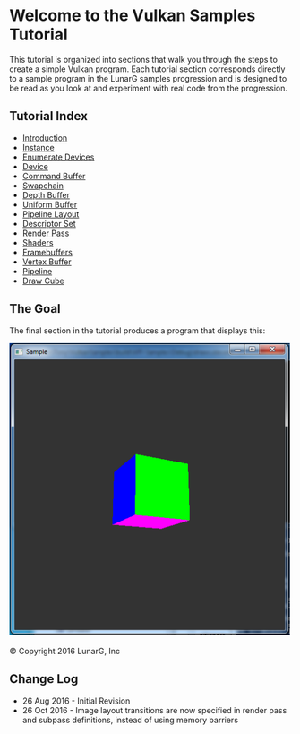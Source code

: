 # Welcome to the Vulkan Samples Tutorial

<link href="../css/lg_stylesheet.css" rel="stylesheet"></link>

This tutorial is organized into sections that walk you
through the steps to create a simple Vulkan program.
Each tutorial section corresponds directly to a sample program
in the LunarG samples progression
and is designed to be read as you look at and experiment with real
code from the progression.

## Tutorial Index

* [Introduction](00-intro.html)
* [Instance](01-init_instance.html)
* [Enumerate Devices](02-enumerate_devices.html)
* [Device](03-init_device.html)
* [Command Buffer](04-init_command_buffer.html)
* [Swapchain](05-init_swapchain.html)
* [Depth Buffer](06-init_depth_buffer.html)
* [Uniform Buffer](07-init_uniform_buffer.html)
* [Pipeline Layout](08-init_pipeline_layout.html)
* [Descriptor Set](09-init_descriptor_set.html)
* [Render Pass](10-init_render_pass.html)
* [Shaders](11-init_shaders.html)
* [Framebuffers](12-init_frame_buffers.html)
* [Vertex Buffer](13-init_vertex_buffer.html)
* [Pipeline](14-init_pipeline.html)
* [Draw Cube](15-draw_cube.html)

## The Goal

The final section in the tutorial produces a program that displays this:

![Draw Cube](../images/drawcube.png)
<footer>&copy; Copyright 2016 LunarG, Inc</footer>

## Change Log

* 26 Aug 2016 - Initial Revision
* 26 Oct 2016 - Image layout transitions are now specified
in render pass and subpass definitions, instead of using memory barriers